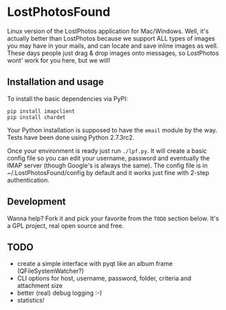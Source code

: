 LostPhotosFound
===============

Linux version of the LostPhotos application for Mac/Windows. Well, it's actually better than LostPhotos because we support ALL types of images you may have in your mails, and can locate and save inline images as well. These days people just drag & drop images onto messages, so LostPhotos wont' work for you here, but we will!

Installation and usage
----------------------

To install the basic dependencies via PyPI:

```
pip install imapclient
pip install chardet
```

Your Python installation is supposed to have the ```email``` module by the way. Tests have been done using Python 2.7.3rc2.

Once your environment is ready just run ```./lpf.py```. It will create a basic config file so you can edit your username, password and eventually the IMAP server (though Google's is always the same). The config file is in ~/.LostPhotosFound/config by default and it works just fine with 2-step authentication.

Development
-----------

Wanna help? Fork it and pick your favorite from the ```TODO``` section below. It's a GPL project, real open source and free.

TODO
----

- create a simple interface with pyqt like an album frame (QFileSystemWatcher?)
- CLI options for host, username, password, folder, criteria and attachment size
- better (real) debug logging :-)
- statistics!
